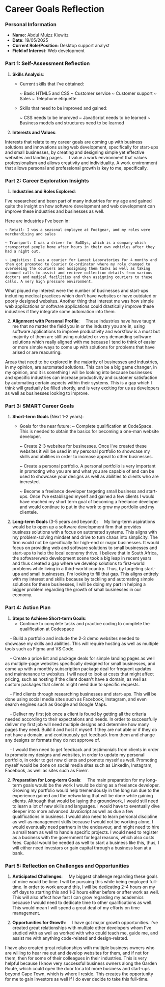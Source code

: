 
# Career Goals Reflection 

### Personal Information

- **Name:** Abdul Muizz Kiewitz
- **Date:** 19/05/2025
- **Current Role/Position:** Desktop support analyst
- **Field of Interest:** Web development

### Part 1: Self-Assessment Reflection

1. **Skills Analysis**:
    
    - Current skills that I've obtained:

        ~ Basic HTML5 and CSS
        ~ Customer service
        ~ Customer support
        ~ Sales 
        ~ Telephone etiquette

    - Skills that need to be improved and gained:

        ~ CSS needs to be improved
        ~ JavaScript needs to be learned
        ~ Business models and structures need to be learned

2. **Interests and Values**:

Interests that relate to my career goals are coming up with business solutions and innovations using web development, specifically for start-ups and small businesses, by creating and designing simple yet effective websites and landing pages.
    
I value a work environment that values professionalism and allows creativity and individuality. A work environment that allows personal and professional growth is key to me, specifically.

### Part 2: Career Exploration Insights

1. **Industries and Roles Explored**:

I've researched and been part of many industries for my age and gained quite the insight on how software development and web development can improve these industries and businesses as well.

Here are industries I've been in:

    ~ Retail: I was a seasonal employee at Footgear, and my roles were merchandising and sales
    
    ~ Transport: I was a driver for BuDDys, which is a company which transported people home after hours in their own vehicles after they had a night out.
    
    ~ Logistics: I was a courier for Lancet Laboratories for 4 months and then got promoted to Courier Co-ordinator where my role changed to overseeing the couriers and assigning them tasks as well as taking inbound calls to assist and recieve collection details from various doctors and medical facilities and then assigning couriers to these calls. A very high pressure environment.

What piqued my interest were the number of businesses and start-ups including medical practices which don't have websites or have outdated or poorly designed websites. Another thing that interest me was how simple web applications or software applications could drastically improve these industries if they integrate some automation into them.

2. **Alignment with Personal Profile**:
    
These industries have have taught me that no matter the field you in or the industry you are in, using software applications to improve productivity and workflow is a must but majority of them are still using outdated or very demanding software solutions which really aligned with me because I tend to think of easier or more simple ways to come up with solutions for problems that have arised or are reacurring.

Areas that need to be explored in the majority of businesses and industries, in my opinion, are automated solutions. This can be a big game changer, in my opinion, and it is something I will be looking into because businesses and specific industries can increase productivity and customer satisfaction by automating certain aspects within their systems. This is a gap which I think will gradually be filled shortly, and is very exciting for us as developers as well as businesses looking to improve.

### Part 3: SMART Career Goals

1. **Short-term Goals** (Next 1-2 years):
    
    - Goals for the near future:
        ~ Complete qualification at CodeSpace. This is needed to obtain the basics for becoming a one-man website developer.

        ~ Create 2-3 websites for businesses. Once I've created these websites it will be used in my personal portfolio to showcase my skills and abilities in order to increase appeal to other businesses.

        ~ Create a personal portfolio. A personal portfolio is very important in promoting who you are and what you are capable of and can be used to showcase your designs as well as abilities to clients who are inerested.

        ~ Become a freelance developer targeting small business and start-ups. Once I've establisged myself and gained a few clients I would have reached my short term goal of becoming a freelance developer and would continue to put in the work to grow my portfolio and my clientele.
    
2. **Long-term Goals** (3-5 years and beyond):
    
 My long-term aspirations would be to open up a software development firm that provides business solutions with a focus on automated systems. This aligns with my problem-solving mindset and drive to turn chaos into simplicity. The firm would not be specifically for high-end or major businesses. It would focus on providing web and software solutions to small businesses and start-ups to help the local economy thrive. I believe that in South Africa, the software/web development scene took a big leap in recent years and thus created a gap where we develop solutions to first-world problems while living in a third-world country. Thus, by targeting start-ups and small businesses, I'm looking to fill that gap. This aligns entirely with my interest and skills because by tackling and automating simple solutions for these businesses, I will be doing my part in helping a bigger problem regarding the growth of small businesses in our economy.


### Part 4: Action Plan

1. **Steps to Achieve Short-term Goals**:
    
    - Continue to complete tasks and practice coding to complete the qualification at Codespace

    - Build a portfolio and include the 2-3 demo websites needed to showcase my skills and abilities. This will require hosting as well as multiple tools such as Figma and VS Code.

    - Create a price list and package deals for simple landing pages as well as multiple-page websites specifically designed for small businesses, and come up with a monthly subscription package deal for frequent updates and maintenance to websites. I will need to look at costs that might affect pricing, such as hosting if the client doesn't have a domain, as well as custom packages that clients might need due to specific requests.

    - Find clients through researching businesses and start-ups. This will be done using social media sites such as Facebook, Instagram, and even search engines such as Google and Google Maps.

    - Deliver my first job once a client is found by getting all the criteria needed according to their expectations and needs. In order to successfully deliver my first job will need multiple designs and determine how many pages they need. Build it and host it myself if they are not able or if they do not have a domain, and continuously get feedback from them and change any designs or formats they do not approve of.

    - I would then need to get feedback and testimonials from clients in order to promote my designs and websites, in order to update my personal portfolio, in order to get new clients and promote myself as well. Promoting myself would be done on social media sites such as LinkedIn, Instagram, Facebook, as well as sites such as Fiverr.

2. **Preparation for Long-term Goals**:
    
 The main preparation for my long-term goals would be the work I would be doing as a freelance developer. Growing my portfolio would help tremendously in the long run due to the experience gained and the networking that will be done while gaining clients. Although that would be laying the groundwork, I would still need to learn a lot of new skills and languages. I would have to eventually dive deeper into more advanced JavaScript as well as due a few qualifications in business. I would also need to learn personal discipline as well as management skills because I would not be working alone, I would eventually need partners in the endeavour, and might need to hire a small team as well to handle specific projects. I would need to register as a business with the government for legal reasons, which also costs fees. Capital would be needed as well to start a business like this, thus, I will either need investors or gain capital through a business loan at a bank.

### Part 5: Reflection on Challenges and Opportunities

1. **Anticipated Challenges**:
    
 My biggest challenge regarding these goals of mine would be time. I will be pursuing this while being employed full-time. In order to work around this, I will be dedicating 2-4 hours on my off days to starting this and 1-2 hours either before or after work as well. This will also affect how fast I can grow regarding my academics because I would need to dedicate time to other qualifications as well. This would mean I will spend a great deal of my efforts on time management.

2. **Opportunities for Growth**:
    
 I have got major growth opportunities. I've created great relationships with multiple other developers whom I've studied with as well as worked with who could teach me, guide me, and assist me with anything code-related and design-related.

 I have also created great relationships with multiple business owners who are willing to hear me out and develop websites for them, and if not for them, then for some of their colleagues in their industries. This is very helpful because I know very successful business owners along the Garden Route, which could open the door for a lot more business and start-ups beyond Cape Town, which is where I reside. This creates the opportunity for me to gain investors as well if I do ever decide to take this full-time.
